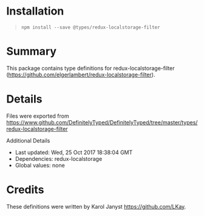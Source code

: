 # Installation
> `npm install --save @types/redux-localstorage-filter`

# Summary
This package contains type definitions for redux-localstorage-filter (https://github.com/elgerlambert/redux-localstorage-filter).

# Details
Files were exported from https://www.github.com/DefinitelyTyped/DefinitelyTyped/tree/master/types/redux-localstorage-filter

Additional Details
 * Last updated: Wed, 25 Oct 2017 18:38:04 GMT
 * Dependencies: redux-localstorage
 * Global values: none

# Credits
These definitions were written by Karol Janyst <https://github.com/LKay>.
